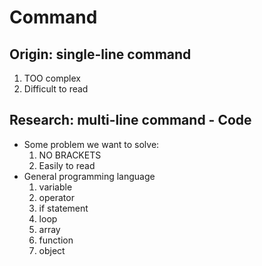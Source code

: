 # Command

## Origin: single-line command
1. TOO complex
2. Difficult to read

## Research: multi-line command - Code
- Some problem we want to solve:
    1. NO BRACKETS
    2. Easily to read
- General programming language
    1. variable
    2. operator
    3. if statement
    4. loop
    5. array
    6. function
    7. object
